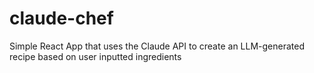 # claude-chef
Simple React App that uses the Claude API to create an LLM-generated recipe based on user inputted ingredients
